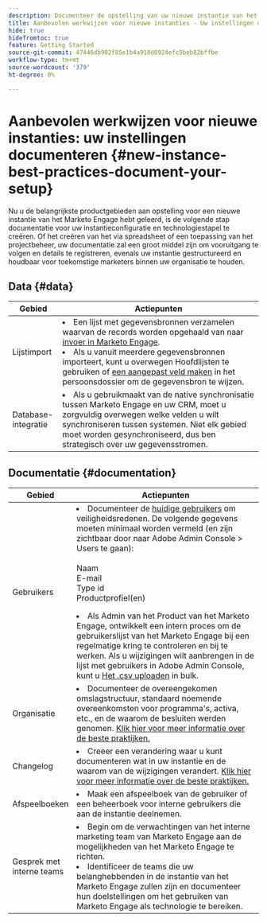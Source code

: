 ```yaml
---
description: Documenteer de opstelling van uw nieuwe instantie van het Marketo Engage.
title: Aanbevolen werkwijzen voor nieuwe instanties - Uw instellingen documenteren
hide: true
hidefromtoc: true
feature: Getting Started
source-git-commit: 47446db902f85e1b4a910d0924efc5beb82bffbe
workflow-type: tm+mt
source-wordcount: '379'
ht-degree: 0%

---
```


# Aanbevolen werkwijzen voor nieuwe instanties: uw instellingen documenteren {#new-instance-best-practices-document-your-setup}

Nu u de belangrijkste productgebieden aan opstelling voor een nieuwe instantie van het Marketo Engage hebt geleerd, is de volgende stap documentatie voor uw instantieconfiguratie en technologiestapel te creëren. Of het creëren van het via spreadsheet of een toepassing van het projectbeheer, uw documentatie zal een groot middel zijn om vooruitgang te volgen en details te registreren, evenals uw instantie gestructureerd en houdbaar voor toekomstige marketers binnen uw organisatie te houden.

## Data {#data}

<table>
<thead>
  <tr>
    <th style="width:20%">Gebied</th>
    <th style="width:80%">Actiepunten</th>
  </tr>
</thead>
<tbody>
  <tr>
    <td>Lijstimport</td>
    <td><li>Een lijst met gegevensbronnen verzamelen waarvan de records worden opgehaald van naar <a href="https://experienceleague.adobe.com/en/docs/marketo/using/getting-started-with-marketo/quick-wins/import-a-list-of-people" target="_blank">invoer in Marketo Engage</a>.</li>
    <li>Als u vanuit meerdere gegevensbronnen importeert, kunt u overwegen Hoofdlijsten te gebruiken of <a href="https://experienceleague.adobe.com/en/docs/marketo/using/product-docs/administration/field-management/create-a-custom-field-in-marketo" target="_blank">een aangepast veld maken</a> in het persoonsdossier om de gegevensbron te wijzen.</li></td>
  </tr>
  <tr>
    <td>Database-integratie</td>
    <td><li>Als u gebruikmaakt van de native synchronisatie tussen Marketo Engage en uw CRM, moet u zorgvuldig overwegen welke velden u wilt synchroniseren tussen systemen. Niet elk gebied moet worden gesynchroniseerd, dus ben strategisch over uw gegevensstromen.</li></td>
  </tr>
</tbody>
</table>

## Documentatie {#documentation}

<table>
<thead>
  <tr>
    <th style="width:20%">Gebied</th>
    <th style="width:80%">Actiepunten</th>
  </tr>
</thead>
<tbody>
  <tr>
    <td>Gebruikers</td>
    <td><li>Documenteer de <a href="https://experienceleague.adobe.com/en/docs/marketo/using/product-docs/administration/marketo-with-adobe-identity/add-or-remove-a-user#add-a-user" target="_blank">huidige gebruikers</a> om veiligheidsredenen. De volgende gegevens moeten minimaal worden vermeld (en zijn zichtbaar door naar Adobe Admin Console &gt; Users te gaan):</li>
    <br>Naam
    <br>E-mail
    <br>Type id
    <br>Productprofiel(en)
    <p>
    <li>Als Admin van het Product van het Marketo Engage, ontwikkelt een intern proces om de gebruikerslijst van het Marketo Engage bij een regelmatige kring te controleren en bij te werken. Als u wijzigingen wilt aanbrengen in de lijst met gebruikers in Adobe Admin Console, kunt u <a href="https://helpx.adobe.com/enterprise/using/users.html" target="_blank">Het .csv uploaden</a> in bulk.</li></td>
  </tr>
  <tr>
    <td>Organisatie</td>
    <td><li>Documenteer de overeengekomen omslagstructuur, standaard noemende overeenkomsten voor programma's, activa, etc., en de waarom de besluiten werden genomen. <a href="https://experienceleague.adobe.com/en/docs/marketo-learn/tutorials/fundamentals/best-practices-to-organize-a-new-instance" target="_blank">Klik hier voor meer informatie over de beste praktijken.</a></li></td>
  </tr>
  <tr>
    <td>Changelog</td>
    <td><li>Creeer een verandering waar u kunt documenteren wat in uw instantie en de waarom van de wijzigingen verandert. <a href="https://experienceleague.adobe.com/en/docs/marketo-learn/auditing-an-inherited-instance/develop-an-instance-governance-guide" target="_blank">Klik hier voor meer informatie over de beste praktijken.</a></li></td>
  </tr>
  <tr>
    <td>Afspeelboeken</td>
    <td><li>Maak een afspeelboek van de gebruiker of een beheerboek voor interne gebruikers die aan de instantie deelnemen.</li></td>
  </tr>
  <tr>
    <td>Gesprek met interne teams</td>
    <td><li>Begin om de verwachtingen van het interne marketing team van Marketo Engage aan de mogelijkheden van het Marketo Engage te richten.</li>
    <li>Identificeer de teams die uw belanghebbenden in de instantie van het Marketo Engage zullen zijn en documenteer hun doelstellingen om het gebruiken van Marketo Engage als technologie te bereiken.</li></td>
  </tr>
</tbody>
</table>
